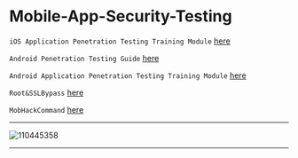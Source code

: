 # Mobile-App-Security-Testing

`iOS Application Penetration Testing Training Module`  [here](https://github.com/Jkrathod/Mobile-App-Security-Testing/blob/main/iOS%20Application%20Penetration%20Testing%20Training%20Module%20-%20Copy.pdf)

`Android Penetration Testing Guide` [here](https://github.com/Jkrathod/Mobile-App-Security-Testing/blob/main/Android%20Penetration%20Testing%20Guide.pdf)

`Android Application Penetration Testing Training Module` [here](https://github.com/Jkrathod/Mobile-App-Security-Testing/blob/main/Android%20Application%20Penetration%20Testing%20Training%20Module.pdf)

`Root&SSLBypass` [here](https://github.com/RClueX/Mobile-App-Security-Testing/blob/main/Root%26SSLBypass.md)

`MobHackCommand` [here](./MobHackCommand.md)

---
![110445358](https://github.com/RClueX/Mobile-App-Security-Testing/assets/110445358/0917f57b-7cc4-473d-a698-7d68a1828956)

---

